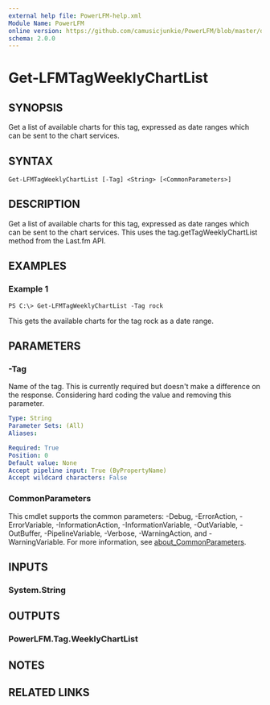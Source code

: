 ```yaml
---
external help file: PowerLFM-help.xml
Module Name: PowerLFM
online version: https://github.com/camusicjunkie/PowerLFM/blob/master/docs/Get-LFMTagWeeklyChartList.md
schema: 2.0.0
---
```


# Get-LFMTagWeeklyChartList

## SYNOPSIS
Get a list of available charts for this tag, expressed as date ranges which can be sent to the chart services.

## SYNTAX

```
Get-LFMTagWeeklyChartList [-Tag] <String> [<CommonParameters>]
```

## DESCRIPTION
Get a list of available charts for this tag, expressed as date ranges which can be sent to the chart services.
This uses the tag.getTagWeeklyChartList method from the Last.fm API.

## EXAMPLES

### Example 1
```
PS C:\> Get-LFMTagWeeklyChartList -Tag rock
```

This gets the available charts for the tag rock as a date range.

## PARAMETERS

### -Tag
Name of the tag.
This is currently required but doesn't make a difference on the response.
Considering hard coding the value and removing this parameter.

```yaml
Type: String
Parameter Sets: (All)
Aliases:

Required: True
Position: 0
Default value: None
Accept pipeline input: True (ByPropertyName)
Accept wildcard characters: False
```

### CommonParameters
This cmdlet supports the common parameters: -Debug, -ErrorAction, -ErrorVariable, -InformationAction, -InformationVariable, -OutVariable, -OutBuffer, -PipelineVariable, -Verbose, -WarningAction, and -WarningVariable. For more information, see [about_CommonParameters](http://go.microsoft.com/fwlink/?LinkID=113216).

## INPUTS

### System.String
## OUTPUTS

### PowerLFM.Tag.WeeklyChartList
## NOTES

## RELATED LINKS
